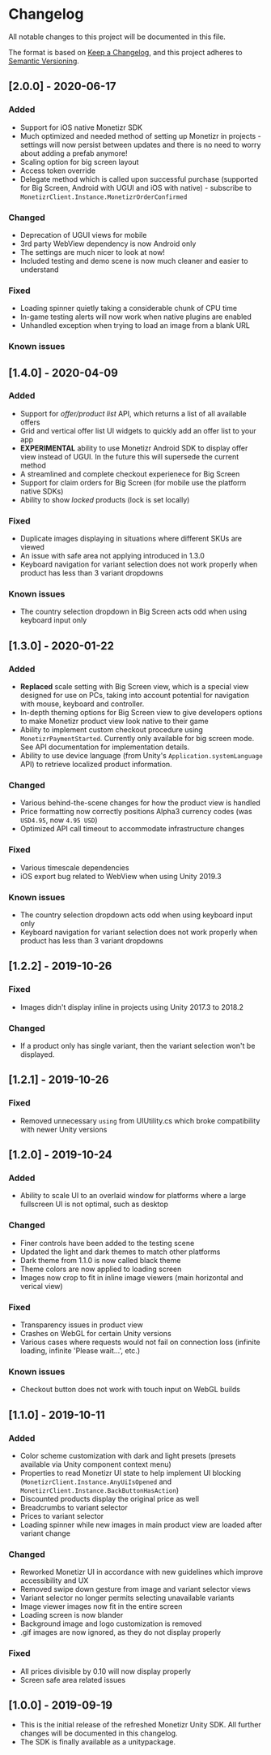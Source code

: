 # Changelog
All notable changes to this project will be documented in this file.

The format is based on [Keep a Changelog](https://keepachangelog.com/en/1.0.0/),
and this project adheres to [Semantic Versioning](https://semver.org/spec/v2.0.0.html).

## [2.0.0] - 2020-06-17

### Added

 * Support for iOS native Monetizr SDK
 * Much optimized and needed method of setting up Monetizr in projects - settings will now persist between updates and there is no need to worry about adding a prefab anymore!
 * Scaling option for big screen layout
 * Access token override
 * Delegate method which is called upon successful purchase (supported for Big Screen, Android with UGUI and iOS with native) - subscribe to `MonetizrClient.Instance.MonetizrOrderConfirmed`

### Changed
 
 * Deprecation of UGUI views for mobile
 * 3rd party WebView dependency is now Android only
 * The settings are much nicer to look at now!
 * Included testing and demo scene is now much cleaner and easier to understand

### Fixed

 * Loading spinner quietly taking a considerable chunk of CPU time
 * In-game testing alerts will now work when native plugins are enabled
 * Unhandled exception when trying to load an image from a blank URL

### Known issues

## [1.4.0] - 2020-04-09

### Added

 * Support for _offer/product list_ API, which returns a list of all available offers
 * Grid and vertical offer list UI widgets to quickly add an offer list to your app
 * **EXPERIMENTAL** ability to use Monetizr Android SDK to display offer view instead of UGUI. In the future this will supersede the current method
 * A streamlined and complete checkout experienece for Big Screen
 * Support for claim orders for Big Screen (for mobile use the platform native SDKs)
 * Ability to show _locked_ products (lock is set locally)
 
### Fixed

 * Duplicate images displaying in situations where different SKUs are viewed
 * An issue with safe area not applying introduced in 1.3.0
 * Keyboard navigation for variant selection does not work properly when product has less than 3 variant dropdowns

### Known issues

 * The country selection dropdown in Big Screen acts odd when using keyboard input only

## [1.3.0] - 2020-01-22

### Added

 * **Replaced** scale setting with Big Screen view, which is a special view designed for use on PCs, taking into account potential for navigation with mouse, keyboard and controller.
 * In-depth theming options for Big Screen view to give developers options to make Monetizr product view look native to their game
 * Ability to implement custom checkout procedure using `MonetizrPaymentStarted`. Currently only available for big screen mode. See API documentation for implementation details.
 * Ability to use device language (from Unity's `Application.systemLanguage` API) to retrieve localized product information.

### Changed

 * Various behind-the-scene changes for how the product view is handled
 * Price formatting now correctly positions Alpha3 currency codes (was `USD4.95`, now `4.95 USD`)
 * Optimized API call timeout to accommodate infrastructure changes

### Fixed

 * Various timescale dependencies
 * iOS export bug related to WebView when using Unity 2019.3

### Known issues

 * The country selection dropdown acts odd when using keyboard input only
 * Keyboard navigation for variant selection does not work properly when product has less than 3 variant dropdowns

## [1.2.2] - 2019-10-26

### Fixed

 * Images didn't display inline in projects using Unity 2017.3 to 2018.2

### Changed

 * If a product only has single variant, then the variant selection won't be displayed.

## [1.2.1] - 2019-10-26

### Fixed

 * Removed unnecessary `using` from UIUtility.cs which broke compatibility with newer Unity versions

## [1.2.0] - 2019-10-24

### Added

 * Ability to scale UI to an overlaid window for platforms where a large fullscreen UI is not optimal, such as desktop  

### Changed

 * Finer controls have been added to the testing scene
 * Updated the light and dark themes to match other platforms
 * Dark theme from 1.1.0 is now called black theme
 * Theme colors are now applied to loading screen
 * Images now crop to fit in inline image viewers (main horizontal and verical view)

### Fixed  

 * Transparency issues in product view
 * Crashes on WebGL for certain Unity versions
 * Various cases where requests would not fail on connection loss (infinite loading, infinite 'Please wait...', etc.)

### Known issues

 * Checkout button does not work with touch input on WebGL builds

## [1.1.0] - 2019-10-11

### Added

 * Color scheme customization with dark and light presets (presets available via Unity component context menu)
 * Properties to read Monetizr UI state to help implement UI blocking (`MonetizrClient.Instance.AnyUiIsOpened` and `MonetizrClient.Instance.BackButtonHasAction`)
 * Discounted products display the original price as well
 * Breadcrumbs to variant selector
 * Prices to variant selector
 * Loading spinner while new images in main product view are loaded after variant change

### Changed

 * Reworked Monetizr UI in accordance with new guidelines which improve accessibility and UX
 * Removed swipe down gesture from image and variant selector views
 * Variant selector no longer permits selecting unavailable variants
 * Image viewer images now fit in the entire screen
 * Loading screen is now blander
 * Background image and logo customization is removed
 * .gif images are now ignored, as they do not display properly

### Fixed

 * All prices divisible by 0.10 will now display properly
 * Screen safe area related issues

## [1.0.0] - 2019-09-19

 * This is the initial release of the refreshed Monetizr Unity SDK. All further changes will be documented in this changelog.
 * The SDK is finally available as a unitypackage.